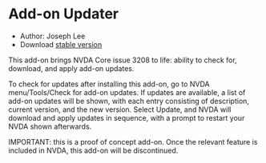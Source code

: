 # Add-on Updater

* Author: Joseph Lee
* Download [stable version][1]

This add-on brings NVDA Core issue 3208 to life: ability to check for, download, and apply add-on updates.

To check for updates after installing this add-on, go to NVDA menu/Tools/Check for add-on updates. If updates are available, a list of add-on updates will be shown, with each entry consisting of description, current version, and the new version. Select Update, and NVDA will download and apply updates in sequence, with a prompt to restart your NVDA shown afterwards.

IMPORTANT: this is a proof of concept add-on. Once the relevant feature is included in NVDA, this add-on will be discontinued.

[1]: https://addons.nvda-project.org/files/get.php?file=nvda3208
